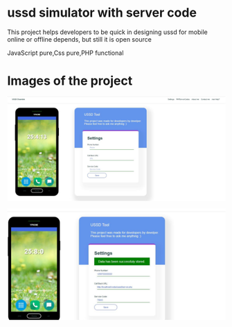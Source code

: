 # ussd simulator with server code
This project helps developers to be quick in designing ussd for mobile online or offline depends, but still it is open source

JavaScript pure,Css pure,PHP functional

# Images of the project

![Image of Screen1](screen1.JPG)

![Image of Screen1](screen2.JPG)